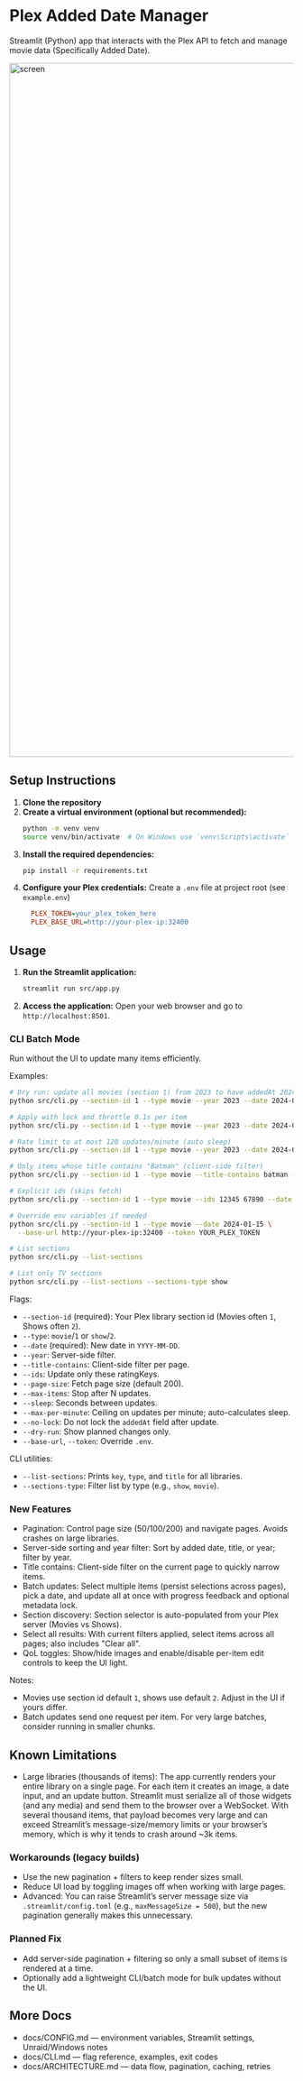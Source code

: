# Plex Added Date Manager

Streamlit (Python) app that interacts with the Plex API to fetch and manage movie data (Specifically Added Date).

<img width="1231" alt="screen" src="https://github.com/user-attachments/assets/3fae4793-9799-48d8-9715-62fc80f95601" />

## Setup Instructions

1. **Clone the repository**
2. **Create a virtual environment (optional but recommended):**
   ```bash
   python -m venv venv
   source venv/bin/activate  # On Windows use `venv\Scripts\activate`
   ```
3. **Install the required dependencies:**
   ```bash
   pip install -r requirements.txt
   ```
4. **Configure your Plex credentials:** Create a `.env` file at project root (see `example.env`)
   ```ini
     PLEX_TOKEN=your_plex_token_here
     PLEX_BASE_URL=http://your-plex-ip:32400
   ```

## Usage

1. **Run the Streamlit application:**
   ```bash
   streamlit run src/app.py
   ```

2. **Access the application:**
   Open your web browser and go to `http://localhost:8501`.

### CLI Batch Mode

Run without the UI to update many items efficiently.

Examples:

```bash
# Dry run: update all movies (section 1) from 2023 to have addedAt 2024-01-15
python src/cli.py --section-id 1 --type movie --year 2023 --date 2024-01-15 --dry-run

# Apply with lock and throttle 0.1s per item
python src/cli.py --section-id 1 --type movie --year 2023 --date 2024-01-15 --sleep 0.1

# Rate limit to at most 120 updates/minute (auto sleep)
python src/cli.py --section-id 1 --type movie --year 2023 --date 2024-01-15 --max-per-minute 120

# Only items whose title contains "Batman" (client-side filter)
python src/cli.py --section-id 1 --type movie --title-contains batman --date 2022-10-01

# Explicit ids (skips fetch)
python src/cli.py --section-id 1 --type movie --ids 12345 67890 --date 2021-06-01

# Override env variables if needed
python src/cli.py --section-id 1 --type movie --date 2024-01-15 \
  --base-url http://your-plex-ip:32400 --token YOUR_PLEX_TOKEN

# List sections
python src/cli.py --list-sections

# List only TV sections
python src/cli.py --list-sections --sections-type show
```

Flags:
- `--section-id` (required): Your Plex library section id (Movies often `1`, Shows often `2`).
- `--type`: `movie`/`1` or `show`/`2`.
- `--date` (required): New date in `YYYY-MM-DD`.
- `--year`: Server-side filter.
- `--title-contains`: Client-side filter per page.
- `--ids`: Update only these ratingKeys.
- `--page-size`: Fetch page size (default 200).
- `--max-items`: Stop after N updates.
- `--sleep`: Seconds between updates.
- `--max-per-minute`: Ceiling on updates per minute; auto-calculates sleep.
- `--no-lock`: Do not lock the `addedAt` field after update.
- `--dry-run`: Show planned changes only.
- `--base-url`, `--token`: Override `.env`.
 
CLI utilities:
- `--list-sections`: Prints `key`, `type`, and `title` for all libraries.
- `--sections-type`: Filter list by type (e.g., `show`, `movie`).

### New Features

- Pagination: Control page size (50/100/200) and navigate pages. Avoids crashes on large libraries.
- Server-side sorting and year filter: Sort by added date, title, or year; filter by year.
- Title contains: Client-side filter on the current page to quickly narrow items.
- Batch updates: Select multiple items (persist selections across pages), pick a date, and update all at once with progress feedback and optional metadata lock.
- Section discovery: Section selector is auto-populated from your Plex server (Movies vs Shows).
- Select all results: With current filters applied, select items across all pages; also includes "Clear all".
- QoL toggles: Show/hide images and enable/disable per-item edit controls to keep the UI light.

Notes:
- Movies use section id default `1`, shows use default `2`. Adjust in the UI if yours differ.
- Batch updates send one request per item. For very large batches, consider running in smaller chunks.

## Known Limitations

- Large libraries (thousands of items): The app currently renders your entire library on a single page. For each item it creates an image, a date input, and an update button. Streamlit must serialize all of those widgets (and any media) and send them to the browser over a WebSocket. With several thousand items, that payload becomes very large and can exceed Streamlit’s message-size/memory limits or your browser’s memory, which is why it tends to crash around ~3k items.

### Workarounds (legacy builds)

- Use the new pagination + filters to keep render sizes small.
- Reduce UI load by toggling images off when working with large pages.
- Advanced: You can raise Streamlit’s server message size via `.streamlit/config.toml` (e.g., `maxMessageSize = 500`), but the new pagination generally makes this unnecessary.

### Planned Fix

- Add server-side pagination + filtering so only a small subset of items is rendered at a time.
- Optionally add a lightweight CLI/batch mode for bulk updates without the UI.

## More Docs

- docs/CONFIG.md — environment variables, Streamlit settings, Unraid/Windows notes
- docs/CLI.md — flag reference, examples, exit codes
- docs/ARCHITECTURE.md — data flow, pagination, caching, retries
